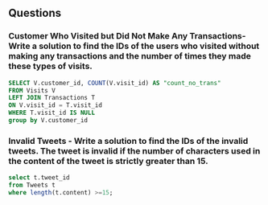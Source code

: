 ## Questions
### Customer Who Visited but Did Not Make Any Transactions- Write a solution to find the IDs of the users who visited without making any transactions and the number of times they made these types of visits.
```SQL
SELECT V.customer_id, COUNT(V.visit_id) AS "count_no_trans" 
FROM Visits V
LEFT JOIN Transactions T
ON V.visit_id = T.visit_id
WHERE T.visit_id IS NULL
group by V.customer_id
```
### Invalid Tweets - Write a solution to find the IDs of the invalid tweets. The tweet is invalid if the number of characters used in the content of the tweet is strictly greater than 15.

```SQL
select t.tweet_id
from Tweets t
where length(t.content) >=15;
```
